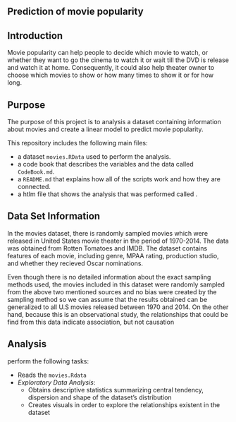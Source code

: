 ## Prediction of movie popularity
## Introduction
Movie popularity can help people to decide which movie to watch, or whether they want to go the cinema to watch it or wait till the DVD is release and watch it at home. Consequently, it could also help theater owner to choose which movies to show or how many times to show it or for how long.

## Purpose
The purpose of this project is to analysis a dataset containing information about movies and create a linear model to 
predict movie popularity. 

This repository includes the following main files:

* a dataset `movies.RData` used to perform the analysis.
* a code book that describes the variables and the data called `CodeBook.md`. 
* a `README.md` that explains how all of the scripts work and how they are connected.
* a htlm file that shows the analysis that was performed called . 

## Data Set Information

In the movies dataset, there is randomly sampled movies which were released in United States movie theater in the period of 1970-2014. The data was obtained from Rotten Tomatoes and IMDB. The dataset contains features of each movie, including genre, MPAA rating, production studio, and whether they recieved Oscar nominations.

Even though there is no detailed information about the exact sampling methods used, the movies included in this dataset were randomly sampled from the above two mentioned sources and no bias were created by the sampling method so we can assume that the results obtained can be generalized to all U.S movies released between 1970 and 2014. On the other hand, because this is an observational study, the relationships that could be find from this data indicate association, but not causation

## Analysis

perform the following tasks:

* Reads the `movies.Rdata`
* *Exploratory Data Analysis*:
    - Obtains descriptive statistics summarizing central tendency, dispersion and shape of the dataset’s distribution
    - Creates visuals in order to explore the relationships existent in the dataset
